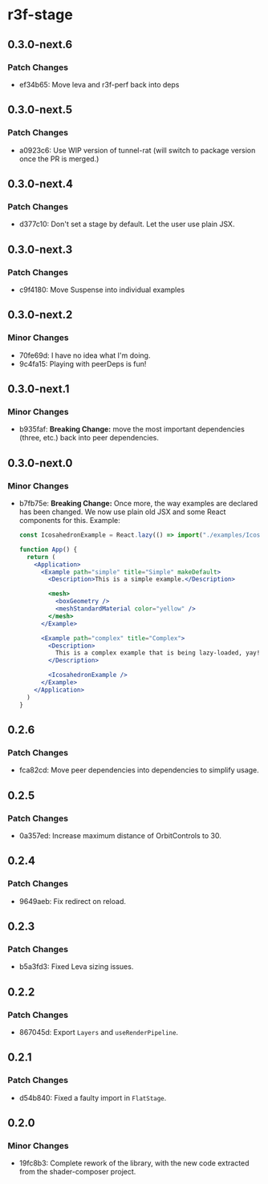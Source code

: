 # r3f-stage

## 0.3.0-next.6

### Patch Changes

- ef34b65: Move leva and r3f-perf back into deps

## 0.3.0-next.5

### Patch Changes

- a0923c6: Use WIP version of tunnel-rat (will switch to package version once the PR is merged.)

## 0.3.0-next.4

### Patch Changes

- d377c10: Don't set a stage by default. Let the user use plain JSX.

## 0.3.0-next.3

### Patch Changes

- c9f4180: Move Suspense into individual examples

## 0.3.0-next.2

### Minor Changes

- 70fe69d: I have no idea what I'm doing.
- 9c4fa15: Playing with peerDeps is fun!

## 0.3.0-next.1

### Minor Changes

- b935faf: **Breaking Change:** move the most important dependencies (three, etc.) back into peer dependencies.

## 0.3.0-next.0

### Minor Changes

- b7fb75e: **Breaking Change:** Once more, the way examples are declared has been changed. We now use plain old JSX and some React components for this. Example:

  ```jsx
  const IcosahedronExample = React.lazy(() => import("./examples/IcosahedronExample"))

  function App() {
    return (
      <Application>
        <Example path="simple" title="Simple" makeDefault>
          <Description>This is a simple example.</Description>

          <mesh>
            <boxGeometry />
            <meshStandardMaterial color="yellow" />
          </mesh>
        </Example>

        <Example path="complex" title="Complex">
          <Description>
            This is a complex example that is being lazy-loaded, yay!
          </Description>

          <IcosahedronExample />
        </Example>
      </Application>
    )
  }
  ```

## 0.2.6

### Patch Changes

- fca82cd: Move peer dependencies into dependencies to simplify usage.

## 0.2.5

### Patch Changes

- 0a357ed: Increase maximum distance of OrbitControls to 30.

## 0.2.4

### Patch Changes

- 9649aeb: Fix redirect on reload.

## 0.2.3

### Patch Changes

- b5a3fd3: Fixed Leva sizing issues.

## 0.2.2

### Patch Changes

- 867045d: Export `Layers` and `useRenderPipeline`.

## 0.2.1

### Patch Changes

- d54b840: Fixed a faulty import in `FlatStage`.

## 0.2.0

### Minor Changes

- 19fc8b3: Complete rework of the library, with the new code extracted from the shader-composer project.
